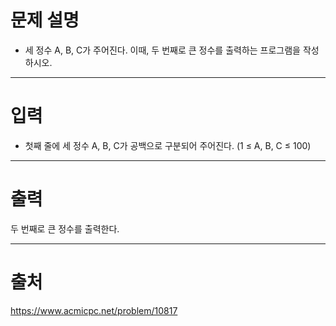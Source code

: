 # 문제 설명
* 세 정수 A, B, C가 주어진다. 이때, 두 번째로 큰 정수를 출력하는 프로그램을 작성하시오. 
<hr/>

# 입력

* 첫째 줄에 세 정수 A, B, C가 공백으로 구분되어 주어진다. (1 ≤ A, B, C ≤ 100)

<hr/>

# 출력
두 번째로 큰 정수를 출력한다.
<hr/>

# 출처
https://www.acmicpc.net/problem/10817